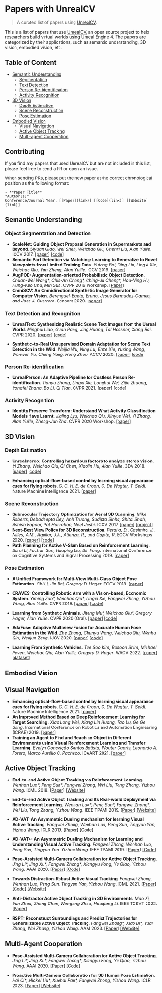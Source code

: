 # Papers with UnrealCV
> A curated list of papers using [UnrealCV](unrealcv.org).

This is a list of papers that use [UnrealCV](unrealcv.org), an open source project to help researchers build virtual worlds using Unreal Engine 4. 
The papers are categorized by their applications, such as semantic understanding, 3D vision, embodied vision, etc.

## Table of Content
* [Semantic Understanding](#semantic)
  * [Segmentation](#segmentation)
  * [Text Detection](#text-detection)
  * [Person Re-identification](#person-reid)
  * [Activity Recognition](#activity)
* [3D Vision](#3d-vision)
  * [Depth Estimation](#depth)
  * [Scene Reconstruction](#reconstruction)
  * [Pose Estimation](#pose)
* [Embodied Vision](#embodied-vision)
  * [Visual Navigation](#visual-navigation)
  * [Active Object Tracking](#active-tracking)
  * [Multi-agent Cooperation](#multi-agent)

## <a name="contributing"></a> Contributing
If you find any papers that used UnrealCV but are not included in this list, please feel free to send a PR or open an issue.

When sending PRs, please put the new paper at the correct chronological position as the following format: <br>

```
- **Paper Title** 
*Author(s)* 
Conference/Journal Year. [[Paper](link)] [[Code](link)] [[Website](link)]
```

## <a name="semantic"></a> Semantic Understanding

### <a name="segmentation"></a> Object Segmentation and Detection
-  **ScaleNet: Guiding Object Proposal Generation in Supermarkets and Beyond**.
   *Siyuan Qiao, Wei Shen, Weichao Qiu, Chenxi Liu, Alan Yuille*. 
   ICCV 2017. [[paper](https://arxiv.org/abs/1704.06752)] [[code](https://github.com/joe-siyuan-qiao/SupermarketPlugin-AutoShuffleWindow)]
- **Semantic Part Detection via Matching: Learning to Generalize to Novel Viewpoints from Limited Training Data**.
  *Yutong Bai, Qing Liu, Lingxi Xie, Weichao Qiu, Yan Zheng, Alan Yuille*.
  ICCV 2019. [[paper](https://openaccess.thecvf.com/content_ICCV_2019/papers/Bai_Semantic_Part_Detection_via_Matching_Learning_to_Generalize_to_Novel_ICCV_2019_paper.pdf)]
- **AugPOD: Augmentation-oriented Probabilistic Object Detection**.
  *Chuan-Wei Wang\*, Chin-An Cheng\*, Ching-Ju Cheng\*, Hou-Ning Hu, Hung-Kuo Chu, Min Sun*.
  CVPR 2019 Workshop. [[Paper](https://nikosuenderhauf.github.io/roboticvisionchallenges/assets/papers/CVPR19/rvc_1.pdf)]
- **OmniSCV: An Omnidirectional Synthetic Image Generator for Computer Vision**. 
*Berenguel-Baeta, Bruno, Jesus Bermudez-Cameo, and Jose J. Guerrero*. Sensors 2020. [[paper](https://www.ncbi.nlm.nih.gov/pmc/articles/PMC7181225/)]

### <a name="text-detection"></a> Text Detection and Recognition
- **UnrealText: Synthesizing Realistic Scene Text Images from the Unreal World**.
  *Minghui Liao, Guan Pang, Jing Huang, Tal Hassner, Xiang Bai*.
  CVPR 2020. [[paper](https://arxiv.org/abs/2003.10608)] [[code](https://github.com/Jyouhou/UnrealText)]

- **Synthetic-to-Real Unsupervised Domain Adaptation for Scene Text Detection in the Wild**.
 *Weijia Wu, Ning Lu, Enze Xie, Yuxing Wang, Wenwen Yu, Cheng Yang, Hong Zhou*.
 ACCV 2020. [[paper](https://openaccess.thecvf.com/content/ACCV2020/papers/Wu_Synthetic-to-Real_Unsupervised_Domain_Adaptation_for_Scene_Text_Detection_in_the_ACCV_2020_paper.pdf)] [[code](https://github.com/weijiawu/SyntoReal_STD)

### <a name="person-reid"></a> Person Re-identification
- **UnrealPerson: An Adaptive Pipeline for Costless Person Re-identification**.
  *Tianyu Zhang, Lingxi Xie, Longhui Wei, Zijie Zhuang, Yongfei Zhang, Bo Li, Qi Tian*.
  CVPR 2021. [[paper](https://arxiv.org/abs/2012.04268v2)] [[code](https://github.com/FlyHighest/UnrealPerson)]

### <a name="activity"></a> Activity Recognition
- **Identity Preserve Transform: Understand What Activity Classification Models Have Learnt**.
  *Jialing Lyu, Weichao Qiu, Xinyue Wei, Yi Zhang, Alan Yuille, Zheng-Jun Zha*.
  CVPR 2020 Workshop. [[paper](https://arxiv.org/abs/1912.06314)]


## <a name="3d-vision"></a> 3D Vision

### <a name="depth"></a> Depth Estimation
-  **Unrealstereo: Controlling hazardous factors to analyze stereo vision**.
  *Yi Zhang, Weichao Qiu, Qi Chen, Xiaolin Hu, Alan Yuille*.
  3DV 2018. [[paper](https://arxiv.org/abs/1612.04647)] [[code](https://github.com/edz-o/unreal-stereo-evaluation)]

- **Enhancing optical-flow-based control by learning visual appearance cues for flying robots**.
  *G. C. H. E. de Croon, C. De Wagter, T. Seidl*.
  Nature Machine Intelligence 2021. [[paper](https://www.nature.com/articles/s42256-020-00279-7)]

### <a name="reconstruction"></a> Scene Reconstruction
- **Submodular Trajectory Optimization for Aerial 3D Scanning**.
  *Mike Roberts, Debadeepta Dey, Anh Truong, Sudipta Sinha, Shital Shah, Ashish Kapoor, Pat Hanrahan, Neel Joshi*.
  ICCV 2017. [[paper](https://arxiv.org/abs/1705.00703)] [[project](http://graphics.stanford.edu/papers/aerial_scanning/)]
- **Next-Best View Policy for 3D Reconstruction**.
  *Peralta, D., Casimiro, J., Nilles, A.M., Aguilar, J.A., Atienza, R., and Cajote, R*.
  ECCV Workshops 2020. [[paper](https://arxiv.org/abs/2008.12664)] [[code](https://github.com/darylperalta/ScanRL)]
- **Path Planning for Active V-Slam Based on Reinforcement Learning**.
  *Borui Li, Fuchun Sun, Huaping Liu, Bin Fang*.
  International Conference on Cognitive Systems and Signal Processing 2019. [[paper](https://link.springer.com/chapter/10.1007/978-981-13-7986-4_42)]

### <a name="pose"></a> Pose Estimation
- **A Unified Framework for Multi-View Multi-Class Object Pose Estimation**.
 *Chi Li, Jin Bai, Gregory D. Hager*.
  ECCV 2018. [[paper](https://openaccess.thecvf.com/content_ECCV_2018/papers/Chi_Li_A_Unified_Framework_ECCV_2018_paper.pdf)]

- **CRAVES: Controlling Robotic Arm with a Vision-based, Economic System**.
 *Yiming Zuo\*, Weichao Qiu\*, Lingxi Xie, Fangwei Zhong, Yizhou Wang, Alan Yuille*.
  CVPR 2019. [[paper](https://arxiv.org/abs/1812.00725)] [[code](https://github.com/zuoym15/craves.ai)]

- **Learning from Synthetic Animals**.
  *Jiteng Mu\*, Weichao Qiu\*, Gregory Hager, Alan Yuille*.
  CVPR 2020 (Oral). [[paper](https://arxiv.org/abs/1912.08265)] [[code](https://github.com/JitengMu/Learning-from-Synthetic-Animals)]

- **AdaFuse: Adaptive Multiview Fusion for Accurate Human Pose Estimation in the Wild**.
 *Zhe Zhang, Chunyu Wang, Weichao Qiu, Wenhu Qin, Wenjun Zeng*.
 IJCV 2020. [[paper](https://arxiv.org/pdf/2010.13302.pdf)] [[code](https://github.com/zhezh/adafuse-3d-human-pose)]

- **Learning From Synthetic Vehicles**.
*Tae Soo Kim, Bohoon Shim, Michael Peven, Weichao Qiu, Alan Yuille, Gregory D. Hager*.
WACV 2022. [[paper](https://openaccess.thecvf.com/content/WACV2022W/RWS/papers/Kim_Learning_From_Synthetic_Vehicles_WACVW_2022_paper.pdf)] [[dataset](https://archive.org/details/saved-v-1)]

## <a name="embodied-vision"></a> Embodied Vision

## <a name="visual-navigation"></a> Visual Navigation
- **Enhancing optical-flow-based control by learning visual appearance cues for flying robots**.
  *G. C. H. E. de Croon, C. De Wagter, T. Seidl*.
  Nature Machine Intelligence 2021. [[paper](https://www.nature.com/articles/s42256-020-00279-7)]
- **An Improved Method Based on Deep Reinforcement Learning for Target Searching**.
 *Xiao Long Wei, Xiang Lin Huang, Tao Lu, Ge Ge Song*.
  International Conference on Robotics and Automation Engineering (ICRAE) 2019. [[paper](https://ieeexplore.ieee.org/abstract/document/9043821)]
- **Training an Agent to Find and Reach an Object in Different Environments using Visual Reinforcement Learning and Transfer Learning**.
 *Evelyn Conceição Santos Batista, Wouter Caarls, Leonardo A. Forero, Marco Aurélio C. Pacheco*.
 ICAART 2021. [[paper](https://www.scitepress.org/PublishedPapers/2021/102368/102368.pdf)]

## <a name="active-tracking"></a> Active Object Tracking
- **End-to-end Active Object Tracking via Reinforcement Learning**.
*Wenhan Luo\*, Peng Sun\*, Fangwei Zhong, Wei Liu, Tong Zhang, Yizhou Wang*. 
ICML 2018. [[Paper](http://proceedings.mlr.press/v80/luo18a/luo18a.pdf)] [[Website]](https://sites.google.com/site/whluoimperial/active_tracking_icml2018)

- **End-to-end Active Object Tracking and Its Real-world Deployment via Reinforcement Learning**. 
*Wenhan Luo\*, Peng Sun\*, Fangwei Zhong\*, Wei Liu, Tong Zhang, Yizhou Wang*.
IEEE TPAMI 2019. [[Paper](https://arxiv.org/pdf/1808.03405.pdf)] [[Website]](https://sites.google.com/site/whluoimperial/active_tracking_icml2018)

- **AD-VAT: An Asymmetric Dueling mechanism for learning Visual Active Tracking**.
*Fangwei Zhong, Wenhan Luo, Peng Sun, Tingyun Yan, Yizhou Wang*.
ICLR 2019. [[Paper](https://openreview.net/pdf?id=HkgYmhR9KX)] [[Code]](https://github.com/zfw1226/active_tracking_rl)

- **AD-VAT+: An Asymmetric Dueling Mechanism for Learning and Understanding Visual Active Tracking**.
*Fangwei Zhong, Wenhan Luo, Peng Sun, Tingyun Yan, Yizhou Wang*.
IEEE TPAMI 2019. [[Paper](https://ieeexplore.ieee.org/abstract/document/8896000)] [[Code]](https://github.com/zfw1226/active_tracking_rl)

- **Pose-Assisted Multi-Camera Collaboration for Active Object Tracking**.
*Jing Li\*, Jing Xu\*, Fangwei Zhong\*, Xiangyu Kong, Yu Qiao, Yizhou Wang*.
AAAI 2020. [[Paper](https://arxiv.org/pdf/2001.05161.pdf)] [[Code]](https://github.com/LilJing/pose-assisted-collaboration)

- **Towards Distraction-Robust Active Visual Tracking**.
*Fangwei Zhong, Wenhan Luo, Peng Sun, Tingyun Yan, Yizhou Wang*.
ICML 2021. [[Paper](https://arxiv.org/abs/2106.10110)] [[Code]](https://github.com/zfw1226/active_tracking_rl/tree/distractor) [[Website]](https://sites.google.com/view/distraction-robust-avt)

- **Anti-Distractor Active Object Tracking in 3D Environments**.
*Mao Xi, Yun Zhou, Zheng Chen, Wengang Zhou, Houqiang Li*.
IEEE TCSVT 2022. [[Paper](https://ieeexplore.ieee.org/abstract/document/9521193)]

- **RSPT: Reconstruct Surroundings and Predict Trajectories for Generalizable Active Object Tracking**.
*Fangwei Zhong\*, Xiao Bi\*, Yudi Zhang, Wei Zhang, Yizhou Wang*.
AAAI 2023. [[Paper](https://arxiv.org/pdf/2304.03623v1.pdf)] [[Website]](https://sites.google.com/view/aot-rspt)

## <a name="multi-agent"></a> Multi-Agent Cooperation
* **Pose-Assisted Multi-Camera Collaboration for Active Object Tracking**.
*Jing Li\*, Jing Xu\*, Fangwei Zhong\*, Xiangyu Kong, Yu Qiao, Yizhou Wang*.
AAAI 2020. [[Paper](https://arxiv.org/pdf/2001.05161.pdf)] [[Code]](https://github.com/LilJing/pose-assisted-collaboration)

- **Proactive Multi-Camera Collaboration for 3D Human Pose Estimation**.
*Hai Ci\*, Mickel Liu\*, Xuehai Pan\*, Fangwei Zhong, Yizhou Wang*.
ICLR 2023. [[Paper](https://openreview.net/pdf?id=CPIy9TWFYBG)] [[Website]](https://sites.google.com/view/active3dpose)
